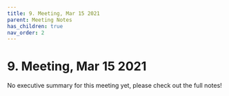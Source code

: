 ```yaml
---
title: 9. Meeting, Mar 15 2021
parent: Meeting Notes
has_children: true
nav_order: 2
---
```


# 9. Meeting, Mar 15 2021

No executive summary for this meeting yet, please check out the full notes!